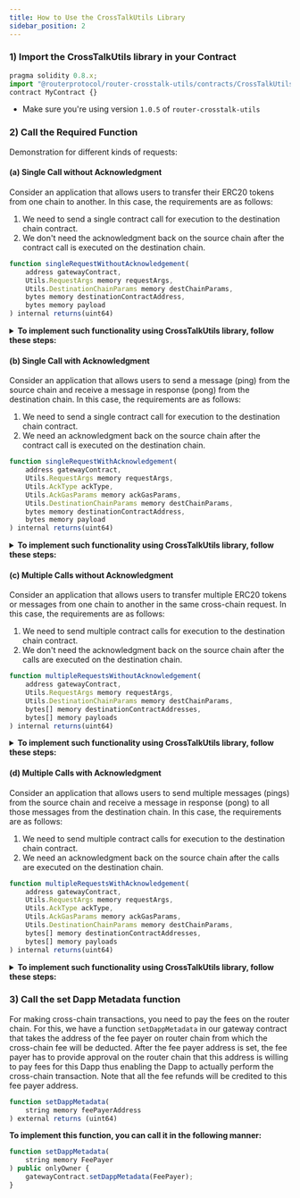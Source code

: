 ```yaml
---
title: How to Use the CrossTalkUtils Library
sidebar_position: 2
---
```


### 1) Import the CrossTalkUtils library in your Contract

```javascript
pragma solidity 0.8.x;
import "@routerprotocol/router-crosstalk-utils/contracts/CrossTalkUtils.sol";
contract MyContract {}
```

- Make sure you're using version `1.0.5` of `router-crosstalk-utils`

### 2) Call the Required Function

Demonstration for different kinds of requests:

#### (a) Single Call without Acknowledgment

Consider an application that allows users to transfer their ERC20 tokens from one chain to another. In this case, the requirements are as follows:

1.  We need to send a single contract call for execution to the destination chain contract.
2.  We don't need the acknowledgment back on the source chain after the contract call is executed on the destination chain.

```javascript
function singleRequestWithoutAcknowledgement(
    address gatewayContract,
    Utils.RequestArgs memory requestArgs,
    Utils.DestinationChainParams memory destChainParams,
    bytes memory destinationContractAddress,
    bytes memory payload
) internal returns(uint64)
```

<details>
<summary><b>To implement such functionality using CrossTalkUtils library, follow these steps:</b></summary>

**Step 1) Call the `singleRequestWithoutAcknowledgement` Function on the CrossTalkUtils Library**

To create a cross-chain request from the source chain, we will call the CrossTalkUtils library's **`singleRequestWithoutAcknowledgement`** function.

```javascript
uint64 nonce = CrossTalkUtils.singleRequestWithoutAcknowledgement(
	gatewayContractAddress, // in address format
    requestArgs, // format given in point 2 below
	destinationChainParams, // format given in point 3 below
	destinationContractAddress, // in bytes
	payload // bytes
);
```

While calling the **`singleRequestWithoutAcknowledgement`** function on the CrossTalkUtils library, we need to pass the following parameters:

1.  **gatewayContractAddress:** The address of the Router's Gateway contract.
2.  **requestArgs:** Relevant subparameters for the function call:

```javascript
    struct Utils.RequestArgs(
        uint64 expTimestamp,
        bool isAtomicCalls // optional, since it doesn't matter in a single request
)
```

3.  **destinationChainParams:** We need to pass the destination chain gas limit, gas price, chain type, the chain ID and the address of ASM here.

```javascript
    struct Utils.DestinationChainParams(
		uint64 gasLimit,
		uint64 gasPrice,
		uint64 destChainType,
		string memory destChainId,
        bytes memory asmAddress
)
```

4.  **destinationContractAddress:** Address of the contract on the destination chain to which the payload should be sent. This address should be in bytes format. You can use the **`toBytes`** function in the library to convert the address to bytes format.
    ```javascript
    bytes memory destinationContractAddress = toBytes(contractAddress);
    ```
5.  **payload:** The payload that you want to send to the destination chain. This should be of type bytes.

In this way, we can create a cross-chain communication request without acknowledgement. This function will return the nonce of the transaction.

**Step 2) Handle the Cross-chain Request in your Destination Contract**

Once the cross-chain request is received on the destination chain, we need a mechanism to handle it. That's where **`handleRequestFromSource`** function comes into play. Router's Gateway contract on the destination chain will pass the payload along with the source chain details to the destination chain contract by calling this function.

```javascript
function handleRequestFromSource(
	  bytes memory srcContractAddress,
	  bytes memory payload,
	  string memory srcChainId,
	  uint64 srcChainType
) external returns (bytes memory)
```

You can handle the payload in any way you want to complete your cross-chain functionality.

**Step 3) Adding an Empty Acknowledgment Handler**

Even though we don't need an acknowledgment on the source chain, we need to implement an acknowledgment handler function. This will be empty since this function will never get called in this particular use case. The documentation for this function can be found [here](../../../understanding-crosstalk/evm_guides/handleCrossTalkAck).

```javascript
function handleCrossTalkAck(
  uint64, // eventIdentifier
  bool[] memory, // execFlags
  bytes[] memory // execData
) external {}
```

</details>

#### (b) Single Call with Acknowledgment

Consider an application that allows users to send a message (ping) from the source chain and receive a message in response (pong) from the destination chain. In this case, the requirements are as follows:

1. We need to send a single contract call for execution to the destination chain contract.
2. We need an acknowledgment back on the source chain after the contract call is executed on the destination chain.

```javascript
function singleRequestWithAcknowledgement(
    address gatewayContract,
    Utils.RequestArgs memory requestArgs,
    Utils.AckType ackType,
    Utils.AckGasParams memory ackGasParams,
    Utils.DestinationChainParams memory destChainParams,
    bytes memory destinationContractAddress,
    bytes memory payload
) internal returns(uint64)
```

<details>
<summary><b>To implement such functionality using CrossTalkUtils library, follow these steps:</b></summary>

**Step 1) Call the `singleRequestWithAcknowledgement` Function on the CrossTalkUtils Library**

To create a cross-chain request from the source chain, we will call the CrossTalkUtils library's **`singleRequestWithAcknowledgement`** function.

```javascript
uint64 nonce = CrossTalkUtils.singleRequestWithAcknowledgement(
	gatewayContract, // in address format
    requestArgs, // format given in point 2 below
	ackType, // format given in point 3 below
   ackGasParams, // format given in point 4 below
	destinationChainParams, // format given in point 5 below
	destinationContractAddress, // in bytes
	payload // in bytes
);
```

While calling the **`singleRequestWithAcknowledgement`** function on the CrossTalkUtils library, we need to pass the following parameters:

1.  **gatewayContractAddress:** The address of the Router's Gateway contract.
2.  **requestArgs:** Relevant subparameters for the function call:

```javascript
    struct Utils.RequestArgs(
        uint64 expTimestamp,
        bool isAtomicCalls // optional, since it doesn't matter in a single request
)
```

3.  **ackType:**

    1. Set this to **ACK_ON_SUCCESS** if you only want to get acknowledgment when the execution on the destination chain is successful.
    2. Set this to **ACK_ON_ERROR** if you only want to get acknowledgment when the execution on the destination chain failed.
    3. Set this to **ACK_ON_BOTH** if you want to get acknowledgment in both the cases (success and failure).

    **Format:**

    ```javascript
    enum Utils.AckType(NO_ACK, ACK_ON_SUCCESS, ACK_ON_ERROR, ACK_ON_BOTH)
    ```

4.  **ackGasParams:**

    1. **ackGasLimit:** Gas limit for execution of the function **`handleCrossTalkAck`** on the source chain.
    2. **ackGasPrice:** Gas price with which you want to execute the aforementioned function on the source chain.

    **Format:**

    ```javascript
    struct Utils.AckGasParams(uint64 ackGasLimit, uint64 ackGasPrice)
    ```

5.  **destinationChainParams:** We need to pass the destination chain gas limit, gas price, chain type, the chain ID and the address of ASM here.

```javascript
    struct Utils.DestinationChainParams(
		uint64 gasLimit,
		uint64 gasPrice,
		uint64 destChainType,
		string memory destChainId,
        bytes memory asmAddress
)
```

6.  **destinationContractAddress:** Address of the contract on the destination chain to which the payload should be sent. This address should be in bytes format. You can use the **`toBytes`** function in the library to convert the address to bytes format.
    ```javascript
    bytes memory destinationContractAddress = toBytes(contractAddress);
    ```
7.  **payload:** The payload that you want to send to the destination chain. This should be of type bytes.

In this way, we can create a cross-chain communication request with acknowledgement. This function will return the nonce of the transaction.

**Step 2) Handle the Cross-chain Request in your Destination Contract**

Once the cross-chain request is received on the destination chain, we need a mechanism to handle it. That's where **`handleRequestFromSource`** function comes into play. Router's Gateway contract on the destination chain will pass the payload along with the source chain details to the destination chain contract by calling this function.

```javascript
function handleRequestFromSource(
	  bytes memory srcContractAddress,
	  bytes memory payload,
	  string memory srcChainId,
	  uint64 srcChainType
) external returns (bytes memory)
```

You can handle the payload in any way you want to complete your cross-chain functionality.

**Step 3) Adding an Acknowledgment Handler**

Since we are anticipating an acknowledgment on the source chain, we need to implement an acknowledgment handler function. This will be contain the logic to handle the acknowledgement, i.e., what you want to do on the source chain post the execution of the request on the destination chain. The documentation for this function can be found [here](../../../understanding-crosstalk/evm_guides/handleCrossTalkAck).

```javascript
function handleCrossTalkAck(
  uint64 eventIdentifier,
  bool[] memory execFlags,
  bytes[] memory execData
) external
```

</details>

#### (c) Multiple Calls without Acknowledgment

Consider an application that allows users to transfer multiple ERC20 tokens or messages from one chain to another in the same cross-chain request. In this case, the requirements are as follows:

1.  We need to send multiple contract calls for execution to the destination chain contract.
2.  We don't need the acknowledgment back on the source chain after the calls are executed on the destination chain.

```javascript
function multipleRequestsWithoutAcknowledgement(
    address gatewayContract,
    Utils.RequestArgs memory requestArgs,
    Utils.DestinationChainParams memory destChainParams,
    bytes[] memory destinationContractAddresses,
    bytes[] memory payloads
) internal returns(uint64)
```

<details>
<summary><b>To implement such functionality using CrossTalkUtils library, follow these steps:</b></summary>

**Step 1) Call the `multipleRequestsWithoutAcknowledgement` Function on the CrossTalkUtils Library**

To create a cross-chain request from the source chain, we will call the CrossTalkUtils library's **`multipleRequestsWithoutAcknowledgement`** function.

```javascript
   uint64 nonce = CrossTalkUtils.multipleRequestsWithoutAcknowledgement(
	gatewayContract, // in address format
    requestArgs, // format given in point 2 below
	destinationChainParams, // format given in point 3 below
	destinationContractAddresses, // in bytes array format
	payloads // in bytes array format
);
```

While calling the **`multipleRequestsWithoutAcknowledgement`** function on the CrossTalkUtils library, we need to pass the following parameters:

1.  **gatewayContractAddress:** The address of the Router's Gateway contract.
2.  **requestArgs:** Relevant subparameters for the function call:

```javascript
    struct Utils.RequestArgs(
        uint64 expTimestamp,
        bool isAtomicCalls // set it to true if you want the calls to be atomic
)
```

3.  **destinationChainParams:** We need to pass the destination chain gas limit, gas price, chain type, the chain ID and address of ASM here.

```javascript
    struct Utils.DestinationChainParams(
		uint64 gasLimit,
		uint64 gasPrice,
		uint64 destChainType,
		string memory destChainId,
        bytes memory asmAddress
)
```

4.  **destinationContractAddresses:** Addresses of the contracts on the destination chain to which the individual payloads should be sent. These addresses should be in bytes format. You can use the **`toBytes`** function in the library to convert the address to bytes format. The array of destination contract addresses can be created in the following way:
    ```javascript
    bytes memory destinationContractAddress1 = toBytes(contractAddress1);
    bytes memory destinationContractAddress2 = toBytes(contractAddress2);
    bytes[] memory destinationContractAddresses = new bytes[](2);
    destinationContractAddresses[0] = destinationContractAddress1;
    destinationContractAddresses[1] = destinationContractAddress2;
    ```
    For simplicity, we have only used two destination contract addresses in this example. You can send as many addresses as you want.
5.  **payload:** The payloads you want to send to the respective destination contract addresses. These should be of type bytes. The array of payloads can be created in the following way:
    ```javascript
    bytes[] memory payloads = new bytes[](2);
    payloads[0] = payload1;
    payload[1] = payload2;
    ```
    For simplicity, we have only used two payloads in this example. You can send as many payloads as you want as long as the number of payloads should is equal to the number of destination contract addresses.

In this way, we can create a cross-chain communication request without acknowledgement. This function will return the nonce of the transaction.

**Step 2) Handle the Cross-chain Request in your Destination Contract**

Once the cross-chain request is received on the destination chain, we need a mechanism to handle it. That's where **`handleRequestFromSource`** function comes into play. Router's Gateway contract on the destination chain will pass the payload along with the source chain details to the respective destination chain contract by calling this function.

```javascript
function handleRequestFromSource(
	  bytes memory srcContractAddress,
	  bytes memory payload,
	  string memory srcChainId,
	  uint64 srcChainType
) external returns (bytes memory)
```

You can handle the payload in any way you want to complete your cross-chain functionality.

**Step 3) Adding an Empty Acknowledgment Handler**

Even though we don't need an acknowledgment on the source chain, we need to implement an acknowledgment handler function. This will be empty since this function will never get called in this particular use case. The documentation for this function can be found [here](../../../understanding-crosstalk/evm_guides/handleCrossTalkAck).

```javascript
function handleCrossTalkAck(
  uint64 eventIdentifier,
  bool[] memory execFlags,
  bytes[] memory execData
) external {}
```

</details>

#### (d) Multiple Calls with Acknowledgment

Consider an application that allows users to send multiple messages (pings) from the source chain and receive a message in response (pong) to all those messages from the destination chain. In this case, the requirements are as follows:

1.  We need to send multiple contract calls for execution to the destination chain contract.
2.  We need an acknowledgment back on the source chain after the calls are executed on the destination chain.

```javascript
function multipleRequestsWithAcknowledgement(
    address gatewayContract,
    Utils.RequestArgs memory requestArgs,
    Utils.AckType ackType,
    Utils.AckGasParams memory ackGasParams,
    Utils.DestinationChainParams memory destChainParams,
    bytes[] memory destinationContractAddresses,
    bytes[] memory payloads
) internal returns(uint64)
```

<details>
<summary><b>To implement such functionality using CrossTalkUtils library, follow these steps:</b></summary>

**Step 1) Call the `multipleRequestsWithAcknowledgement` Function on the CrossTalkUtils Library**

To create a cross-chain request from the source chain, we will call the CrossTalkUtils library's **`multipleRequestsWithAcknowledgement`** function.

```javascript
   uint64 nonce = CrossTalkUtils.multipleRequestsWithoutAcknowledgement(
	gatewayContract, // in address format
    requestArgs, // format given in point 2 below
	destinationChainParams, // format given in point 3 below
	destinationContractAddresses, // in bytes array format
	payloads // in bytes array format
);
```

While calling the **`multipleRequestsWithAcknowledgement`** function on the CrossTalkUtils library, we need to pass the following parameters:

1. **gatewayContractAddress:** The address of the Router's Gateway contract.
2. **requestArgs:** Relevant subparameters for the function call:

```javascript
    struct Utils.RequestArgs(
        uint64 expTimestamp,
        bool isAtomicCalls // set it to true if you want the calls to be atomic
)
```

3.  **ackType:**

    1. Set this to **ACK_ON_SUCCESS** if you only want to get acknowledgment when the execution on the destination chain is successful.
    2. Set this to **ACK_ON_ERROR** if you only want to get acknowledgment when the execution on the destination chain failed.
    3. Set this to **ACK_ON_BOTH** if you want to get acknowledgment in both the cases (success and failure).

    **Format:**

    ```javascript
    enum Utils.AckType(NO_ACK, ACK_ON_SUCCESS, ACK_ON_ERROR, ACK_ON_BOTH)
    ```

4.  **ackGasParams:**

    1. **ackGasLimit:** Gas limit for execution of the function **`handleCrossTalkAck`** on the source chain.
    2. **ackGasPrice:** Gas price with which you want to execute the aforementioned function on the source chain.

    **Format:**

    ```javascript
    struct Utils.AckGasParams(uint64 ackGasLimit, uint64 ackGasPrice)
    ```

5.  **destinationChainParams:** We need to pass the destination chain gas limit, gas price, chain type, the chain ID and the address of ASM here.

```javascript
    struct Utils.DestinationChainParams(
		uint64 gasLimit,
		uint64 gasPrice,
		uint64 destChainType,
		string memory destChainId,
        bytes memory asmAddress
)
```

6.  **destinationContractAddresses:** Addresses of the contracts on the destination chain to which the individual payloads should be sent. These addresses should be in bytes format. You can use the **`toBytes`** function in the library to convert the address to bytes format. The array of destination contract addresses can be created in the following way:
    ```javascript
    bytes memory destinationContractAddress1 = toBytes(contractAddress1);
    bytes memory destinationContractAddress2 = toBytes(contractAddress2);
    bytes[] memory destinationContractAddresses = new bytes[](2);
    destinationContractAddresses[0] = destinationContractAddress1;
    destinationContractAddresses[1] = destinationContractAddress2;
    ```
    For simplicity, we have only used two destination contract addresses in this example. You can send as many addresses as you want.
7.  **payload:** The payloads you want to send to the respective destination contract addresses. These should be of type bytes. The array of payloads can be created in the following way:
    ```javascript
    bytes[] memory payloads = new bytes[](2);
    payloads[0] = payload1;
    payload[1] = payload2;
    ```
    For simplicity, we have only used two payloads in this example. You can send as many payloads as you want as long as the number of payloads should is equal to the number of destination contract addresses.

In this way, we can create a cross-chain communication request with acknowledgement. This function will return the nonce of the transaction.

**Step 2) Handle the Cross-chain Request in your Destination Contract**

Once the cross-chain request is received on the destination chain, we need a mechanism to handle it. That's where **`handleRequestFromSource`** function comes into play. Router's Gateway contract on the destination chain will pass the payload along with the source chain details to the respective destination chain contract by calling this function.

```javascript
function handleRequestFromSource(
	  bytes memory srcContractAddress,
	  bytes memory payload,
	  string memory srcChainId,
	  uint64 srcChainType
) external returns (bytes memory)
```

You can handle the payload in any way you want to complete your cross-chain functionality.

**Step 3) Adding an Acknowledgment Handler**

Since we are anticipating an acknowledgment on the source chain, we need to implement an acknowledgment handler function. This will be contain the logic to handle the acknowledgement, i.e., what you want to do on the source chain post the execution of the request on the destination chain. The documentation for this function can be found [here](../../../understanding-crosstalk/evm_guides/handleCrossTalkAck).

```javascript
function handleCrossTalkAck(
  uint64 eventIdentifier,
  bool[] memory execFlags,
  bytes[] memory execData
) external
```

</details>

### 3) Call the set Dapp Metadata function

For making cross-chain transactions, you need to pay the fees on the router chain. For this, we have a function `setDappMetadata` in our gateway contract that takes the address of the fee payer on router chain from which the cross-chain fee will be deducted. After the fee payer address is set, the fee payer has to provide approval on the router chain that this address is willing to pay fees for this Dapp thus enabling the Dapp to actually perform the cross-chain transaction. Note that all the fee refunds will be credited to this fee payer address.

```javascript
function setDappMetadata(
    string memory feePayerAddress
) external returns (uint64)
```

<summary><b>To implement this function, you can call it in the following manner:</b></summary>

```javascript
function setDappMetadata(
    string memory FeePayer
) public onlyOwner {
    gatewayContract.setDappMetadata(FeePayer);
}
```
